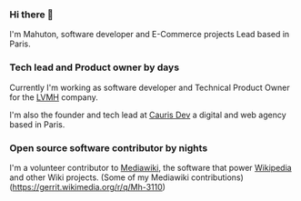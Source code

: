### Hi there 👋

I'm Mahuton, software developer and E-Commerce projects Lead based in Paris.

### Tech lead and Product owner by days

Currently I'm working as software developer and Technical Product Owner for the [LVMH](https://en.wikipedia.org/wiki/LVMH) company.

I'm also the founder and tech lead at [Cauris Dev](https://www.cauris-dev.com) a digital and web agency based in Paris.

### Open source software contributor by nights

I'm a volunteer contributor to [Mediawiki](https://github.com/wikimedia/mediawiki), the software that power [Wikipedia](https://en.wikipedia.org/wiki/Main_Page) and other Wiki projects.
(Some of my Mediawiki contributions)(https://gerrit.wikimedia.org/r/q/Mh-3110)

<!--
**Mahuton/Mahuton** is a ✨ _special_ ✨ repository because its `README.md` (this file) appears on your GitHub profile.

Here are some ideas to get you started:

- 🔭 I’m currently working on ...
- 🌱 I’m currently learning ...
- 👯 I’m looking to collaborate on ...
- 🤔 I’m looking for help with ...
- 💬 Ask me about ...
- 📫 How to reach me: ...
- 😄 Pronouns: ...
- ⚡ Fun fact: ...
-->
